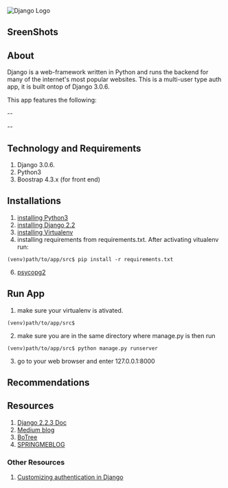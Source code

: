 ![Django Logo](https://cdn0.froala.com/assets/editor/pages/B/frameworks/large/django-54a8740593da0031831666b94c418bc9.jpg)


## SreenShots





## About
Django is a web-framework written in Python and runs the backend for many of the internet's most popular websites. This is a multi-user type auth app, it is built ontop of Django 3.0.6.  


This app features the following:

-- 


--


## Technology and Requirements
1. Django 3.0.6.
2. Python3
3. Boostrap 4.3.x (for front end)

## Installations
1. [installing Python3](https://www.python.org/downloads/)
2. [installing Django 2.2](https://docs.djangoproject.com/en/2.2/topics/install/)
3. [installing Virtualenv](https://www.geeksforgeeks.org/creating-python-virtual-environment-windows-linux/)
5. installing requirements from requirements.txt. After activating vitualenv run:

`(venv)path/to/app/src$ pip install -r requirements.txt
`

6. [psycopg2](http://initd.org/psycopg/docs/install.html)


## Run App
1. make sure your virtualenv is ativated.

`
(venv)path/to/app/src$
`

2. make sure you are in the same directory where manage.py is then run

`(venv)path/to/app/src$ python manage.py runserver
`

3. go to your web browser and enter 127.0.0.1:8000 

## Recommendations

 


## Resources
1. [Django 2.2.3 Doc](https://docs.djangoproject.com/en/2.2/)
2. [Medium blog](https://medium.com/@sowmendipta/creating-multiple-user-types-and-implementing-login-signup-with-email-instead-of-username-in-django-63a47be0e1af)
3. [BoTree](https://medium.com/@sowmendipta/creating-multiple-user-types-and-implementing-login-signup-with-email-instead-of-username-in-django-63a47be0e1af)
4. [SPRINGMEBLOG](http://springmeblog.com/2018/how-to-implement-multiple-user-types-with-django/)

### Other Resources
1. [Customizing authentication in Django](https://docs.djangoproject.com/en/3.0/topics/auth/customizing/) 

